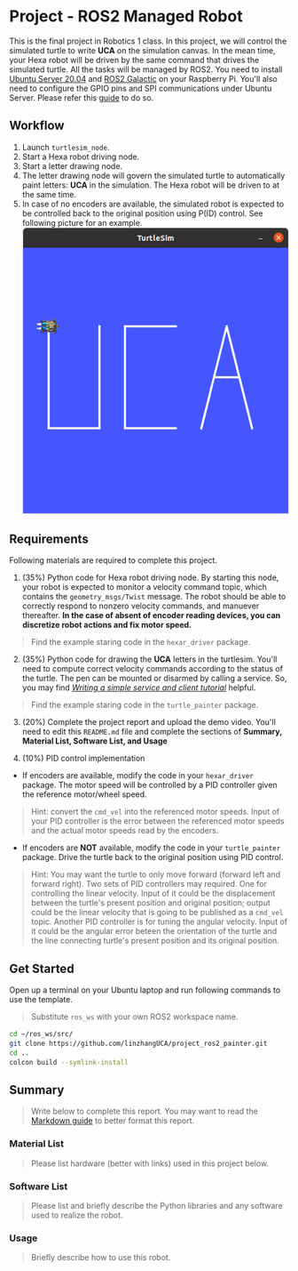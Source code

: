 # Project - ROS2 Managed Robot
This is the final project in Robotics 1 class. In this project, we will control
the simulated turtle to write **UCA** on the simulation canvas. In the mean 
time, your Hexa robot will be driven by the same command that drives the 
simulated turtle. All the tasks will be managed by ROS2. You need to install 
[Ubuntu Server 20.04](https://ubuntu.com/tutorials/how-to-install-ubuntu-on-your-raspberry-pi#1-overview) 
and [ROS2 Galactic](https://docs.ros.org/en/galactic/Installation/Ubuntu-Install-Debians.html) 
on your Raspberry Pi. You'll also need to configure the GPIO pins and SPI 
communications under Ubuntu Server. Please refer this 
[guide](https://github.com/linzhangUCA/robotics1-2021/wiki/Install-Ubuntu-Server-20.04-and-GPIO-Configuration)
to do so.

## Workflow
1. Launch `turtlesim_node`.
2. Start a Hexa robot driving node.
3. Start a letter drawing node. 
4. The letter drawing node will govern the simulated turtle to automatically 
paint letters: **UCA** in the simulation. The Hexa robot will be driven to at 
the same time.
5. In case of no encoders are available, the simulated robot is expected to 
be controlled back to the original position using P(ID) control. See 
following picture for an example.  
![turtlesim_example](https://github.com/linzhangUCA/project_ros2_painter/blob/main/turtlesim_example.png)

## Requirements 
Following materials are required to complete this project.
1. (35%) Python code for Hexa robot driving node. By starting this node, your 
robot is expected to monitor a velocity command topic, which contains the 
`geometry_msgs/Twist` message. The robot should be able to correctly respond 
to nonzero velocity commands, and manuever thereafter. **In the case of absent
of encoder reading devices, you can discretize robot actions and fix motor 
speed.** 
> Find the example staring code in the `hexar_driver` package. 

2. (35%) Python code for drawing the **UCA** letters in the turtlesim. 
You'll need to compute correct velocity commands according to the status of
the turtle. The pen can be mounted or disarmed by calling a service. So, you 
may find [*Writing a simple service and client tutorial*](https://docs.ros.org/en/galactic/Tutorials/Writing-A-Simple-Py-Service-And-Client.html)
helpful. 
> Find the example staring code in the `turtle_painter` package.

3. (20%) Complete the project report and upload the demo video. You'll need 
to edit this `README.md` file and complete the sections of **Summary, 
Material List, Software List, and Usage**

4. (10%) PID control implementation
  - If encoders are available, modify the code in your `hexar_driver` 
package. The motor speed will be controlled by a PID controller given the 
reference motor/wheel speed. 
> Hint: convert the `cmd_vel` into the 
referenced motor speeds. Input of your PID controller is the error between
the referenced motor speeds and the actual motor speeds read by the encoders.
  - If encoders are **NOT** available, modify the code in your 
`turtle_painter` package. Drive the turtle back to the original position 
using PID control. 
> Hint: You may want the turtle to only move forward 
(forward left and forward right). Two sets of PID controllers may required.
One for controlling the linear velocity. Input of it could be the displacement
between the turtle's present position and original position; output could be 
the linear velocity that is going to be published as a `cmd_vel` topic.
Another PID controller is for tuning the angular velocity. Input of it could 
be the angular error beteen the orientation of the turtle and the line 
connecting turtle's present position and its original position.

## Get Started
Open up a terminal on your Ubuntu laptop and run following commands to use 
the template. 
> Substitute `ros_ws` with your own ROS2 workspace name.
```bash
cd ~/ros_ws/src/
git clone https://github.com/linzhangUCA/project_ros2_painter.git
cd ..
colcon build --symlink-install
```

## Summary
> Write below to complete this report. You may want to read the [Markdown guide](https://guides.github.com/features/mastering-markdown/) to better format this report.

### Material List
> Please list hardware (better with links) used in this project below.  

### Software List
> Please list and briefly describe the Python libraries and any software used to realize the robot.

### Usage
> Briefly describe how to use this robot. 



